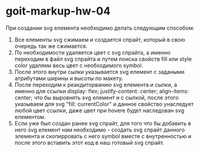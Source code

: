 # goit-markup-hw-04

При создании svg елемента необходимо делать следующим способом:

1. Все елементы svg сжимаем и создается спрайт, который в свою очередь так же сжимается.
2. По необходимости удаляется цвет с svg спрайта, а именно переходим в файл svg спрайта и путем
   поиска свойств fill или style color удаляем весь цвет с необходимого symbol.
3. После этого внутри сылки указывается svg елемент с задаными атрибутами ширины и высоты по макету.
4. После переходим к реакдиторванию svg елемента и сылки, а именно для ссылки display: flex;
   justify-content: center; align-items: center; что бы выровнять svg елемент и с сылкой, после
   этого указываем для svg "fill: currentColor" и данное свойство унаследует любой цвет ссылки, даже
   цвет при hovere будет наследован svg елементом.
5. Если уже был создан ранее svg спрайт, для того что бы добавить в него svg елемент нам
   необходимо - создать svg спрайт данного элемента и скопирровать с него symbol вместе с
   внутренностью и после этого вставить этот код в наш готовый svg спрайт.
